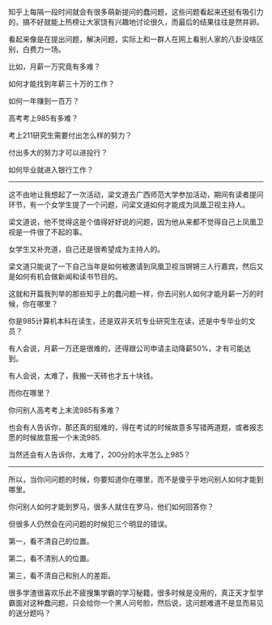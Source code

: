 <p>知乎上每隔一段时间就会有很多萌新提问的蠢问题，这些问题看起来还挺有吸引力的，搞不好就能上热榜让大家饶有兴趣地讨论很久，而最后的结果往往是然并卵。</p><p>看起来像是在提出问题，解决问题，实际上和一群人在网上看别人家的八卦没啥区别，白费力一场。</p><p>比如，月薪一万究竟有多难？</p><p>如何才能找到年薪三十万的工作？</p><p>如何一年赚到一百万？</p><p>高考考上985有多难？</p><p>考上211研究生需要付出怎么样的努力？</p><p>付出多大的努力才可以进投行？</p><p>如何毕业就进入银行工作？</p><hr/><p>这不由地让我想起了一次活动，梁文道去广西师范大学参加活动，期间有读者提问环节，有一个女学生提了一个问题，问梁文道如何才能成为凤凰卫视主持人。</p><p>梁文道说，他不觉得这是个值得好好说的问题，因为他从来都不觉得自己上凤凰卫视是一件很了不起的事。</p><p>女学生又补充道，自己还是很希望成为主持人的。</p><p>梁文道只能说了一下自己当年是如何被邀请到凤凰卫视当锵锵三人行嘉宾，然后又是如何有机会做新闻和读书节目的。</p><p>这就和开篇我列举的那些知乎上的蠢问题一样，你去问别人如何才能月薪一万的时候，你在哪里？</p><p>你是985计算机本科在读生，还是双非天坑专业研究生在读，还是中专毕业的文员？</p><p>有人会说，月薪一万还是很难的，还得跟公司申请主动降薪50%，才有可能达到。</p><p>有人会说，太难了，我搬一天砖也才五十块钱。</p><p>而你在哪里？</p><p>你问别人高考考上末流985有多难？</p><p>也会有人告诉你，那还真的挺难的，得在考试的时候故意多写错两道题，或者报志愿的时候故意报一个末流985.</p><p>当然还会有人告诉你，太难了，200分的水平怎么上985？</p><hr/><p>所以，当你问问题的时候，你要知道你在哪里，而不是傻乎乎地问别人如何才能到哪里。</p><p>你问别人如何才能到罗马，很多人就住在罗马，他们如何回答你？</p><p>但很多人仍然会在问问题的时候犯三个明显的错误。</p><p>第一，看不清自己的位置。</p><p>第二，看不清别人的位置。</p><p>第三，看不清自己和别人的差距。</p><p>很多学渣很喜欢乐此不疲搜集学霸的学习秘籍，很多时候是没用的，真正天才型学霸面对这种蠢问题，只会给你一个黑人问号脸，然后说，这问题难道不是显而易见的送分题吗？</p>